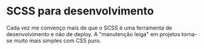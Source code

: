 # SCSS para desenvolvimento
Cada vez me convenço mais de que o SCSS é uma ferramenta de desenvolvimento e não de deploy.
A "manutenção leiga" em projetos torna-se muito mais simples com CSS puro.
